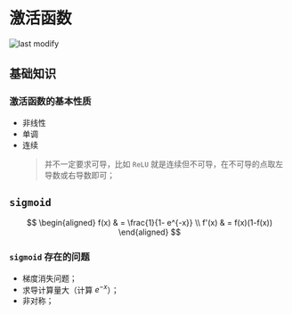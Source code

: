 激活函数
===
<!--START_SECTION:badge-->

![last modify](https://img.shields.io/static/v1?label=last%20modify&message=2022-10-15%2010%3A39%3A35&color=yellowgreen&style=flat-square)

<!--END_SECTION:badge-->


## 基础知识

### 激活函数的基本性质

- 非线性
- 单调
- 连续
    > 并不一定要求可导，比如 `ReLU` 就是连续但不可导，在不可导的点取左导数或右导数即可；


## `sigmoid`

$$
\begin{aligned}
    f(x) & = \frac{1}{1- e^{-x}} \\
    f'(x) & = f(x)(1-f(x))
\end{aligned}
$$

### `sigmoid` 存在的问题

- 梯度消失问题；
- 求导计算量大（计算 $e^{-x}$）；
- 非对称；